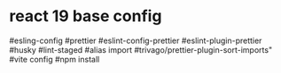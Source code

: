# react 19 base config
#esling-config
#prettier
#eslint-config-prettier
#eslint-plugin-prettier
#husky
#lint-staged
#alias import
#trivago/prettier-plugin-sort-imports"
#vite config
#npm install

